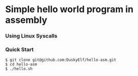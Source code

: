# Simple hello world program in assembly

### Using Linux Syscalls

### Quick Start 
```shell
$ git clone git@github.com:DuskyElf/hello-asm.git
$ cd hello-asm
$ ./hello.sh
```
